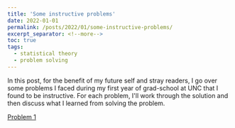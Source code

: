 ```yaml
---
title: 'Some instructive problems'
date: 2022-01-01
permalink: /posts/2022/01/some-instructive-problems/
excerpt_separator: <!--more-->
toc: true
tags:
  - statistical theory
  - problem solving
---
```


In this post, for the benefit of my future self and stray readers, I go over some problems I faced during my first year of grad-school at UNC that I found to be instructive. For each problem, I'll work through the solution and then discuss what I learned from solving the problem.

[Problem 1](/images/problems/p1.pdf)


